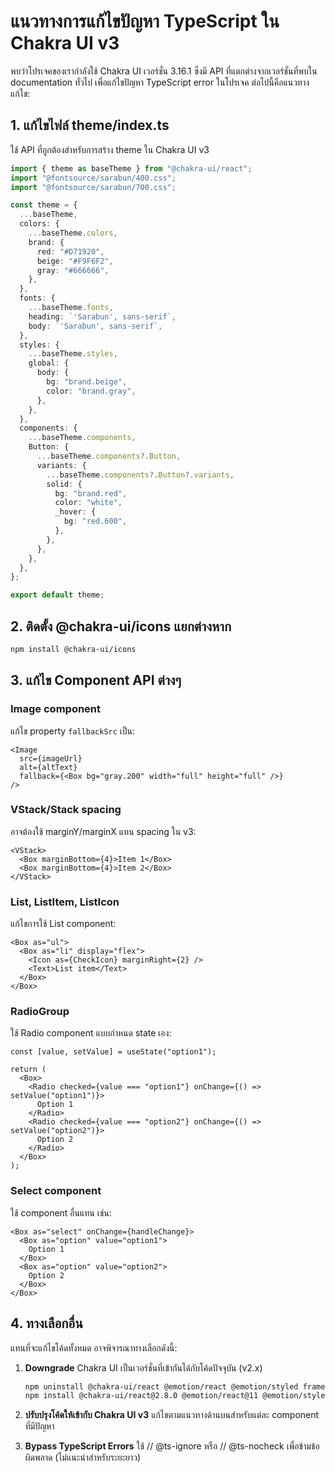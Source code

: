 # แนวทางการแก้ไขปัญหา TypeScript ใน Chakra UI v3

พบว่าโปรเจคของเรากำลังใช้ Chakra UI เวอร์ชั่น 3.16.1 ซึ่งมี API ที่แตกต่างจากเวอร์ชั่นที่พบใน documentation ทั่วไป
เพื่อแก้ไขปัญหา TypeScript error ในโปรเจค ต่อไปนี้คือแนวทางแก้ไข:

## 1. แก้ไขไฟล์ theme/index.ts

ใช้ API ที่ถูกต้องสำหรับการสร้าง theme ใน Chakra UI v3

```typescript
import { theme as baseTheme } from "@chakra-ui/react";
import "@fontsource/sarabun/400.css";
import "@fontsource/sarabun/700.css";

const theme = {
  ...baseTheme,
  colors: {
    ...baseTheme.colors,
    brand: {
      red: "#D71920",
      beige: "#F9F6F2",
      gray: "#666666",
    },
  },
  fonts: {
    ...baseTheme.fonts,
    heading: `'Sarabun', sans-serif`,
    body: `'Sarabun', sans-serif`,
  },
  styles: {
    ...baseTheme.styles,
    global: {
      body: {
        bg: "brand.beige",
        color: "brand.gray",
      },
    },
  },
  components: {
    ...baseTheme.components,
    Button: {
      ...baseTheme.components?.Button,
      variants: {
        ...baseTheme.components?.Button?.variants,
        solid: {
          bg: "brand.red",
          color: "white",
          _hover: {
            bg: "red.600",
          },
        },
      },
    },
  },
};

export default theme;
```

## 2. ติดตั้ง @chakra-ui/icons แยกต่างหาก

```bash
npm install @chakra-ui/icons
```

## 3. แก้ไข Component API ต่างๆ

### Image component

แก้ไข property `fallbackSrc` เป็น:

```tsx
<Image
  src={imageUrl}
  alt={altText}
  fallback={<Box bg="gray.200" width="full" height="full" />}
/>
```

### VStack/Stack spacing

อาจต้องใช้ marginY/marginX แทน spacing ใน v3:

```tsx
<VStack>
  <Box marginBottom={4}>Item 1</Box>
  <Box marginBottom={4}>Item 2</Box>
</VStack>
```

### List, ListItem, ListIcon

แก้ไขการใช้ List component:

```tsx
<Box as="ul">
  <Box as="li" display="flex">
    <Icon as={CheckIcon} marginRight={2} />
    <Text>List item</Text>
  </Box>
</Box>
```

### RadioGroup

ใช้ Radio component แบบกำหนด state เอง:

```tsx
const [value, setValue] = useState("option1");

return (
  <Box>
    <Radio checked={value === "option1"} onChange={() => setValue("option1")}>
      Option 1
    </Radio>
    <Radio checked={value === "option2"} onChange={() => setValue("option2")}>
      Option 2
    </Radio>
  </Box>
);
```

### Select component

ใช้ component อื่นแทน เช่น:

```tsx
<Box as="select" onChange={handleChange}>
  <Box as="option" value="option1">
    Option 1
  </Box>
  <Box as="option" value="option2">
    Option 2
  </Box>
</Box>
```

## 4. ทางเลือกอื่น

แทนที่จะแก้ไขโค้ดทั้งหมด อาจพิจารณาทางเลือกดังนี้:

1. **Downgrade** Chakra UI เป็นเวอร์ชั่นที่เข้ากันได้กับโค้ดปัจจุบัน (v2.x)

   ```bash
   npm uninstall @chakra-ui/react @emotion/react @emotion/styled framer-motion
   npm install @chakra-ui/react@2.8.0 @emotion/react@11 @emotion/styled@11 framer-motion@6
   ```

2. **ปรับปรุงโค้ดให้เข้ากับ Chakra UI v3**
   แก้ไขตามแนวทางด้านบนสำหรับแต่ละ component ที่มีปัญหา

3. **Bypass TypeScript Errors**
   ใช้ // @ts-ignore หรือ // @ts-nocheck เพื่อข้ามข้อผิดพลาด (ไม่แนะนำสำหรับระยะยาว)
